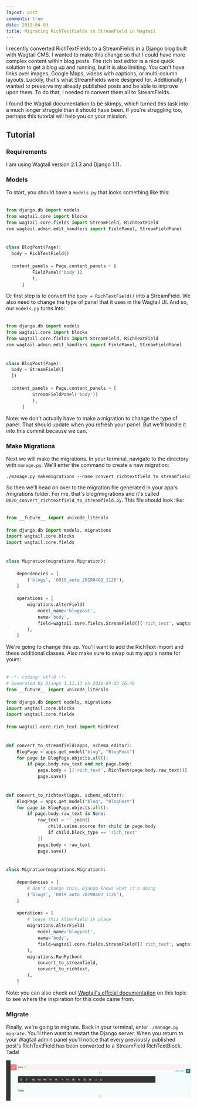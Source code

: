 ```yaml
---
layout: post
comments: true
date: 2019-04-03
title: Migrating RichTextFields to StreamField in Wagtail
---
```


I recently converted RichTextFields to a StreamFields in a Django blog built with Wagtail CMS. 
I wanted to make this change so that I could have more complex content within blog posts. The rich text editor is a nice quick solution to get a blog up and running, but it is also limiting. You can't have links over images, Google Maps, videos with captions, or multi-column layouts. Luckily, that's what StreamFields were designed for. Additionally, I wanted to preserve my already published posts and be able to improve upon them. To do that, I needed to convert them all to StreamFields.

I found the Wagtail documentation to be skimpy, which turned this task into a much longer struggle than it should have been.
If you're struggling too, perhaps this tutorial will help you on your mission.

## Tutorial

### Requirements

I am using Wagtail version 2.1.3 and Django 1.11.

### Models

To start, you should have a ```models.py``` that looks something like this:

```python

from django.db import models
from wagtail.core import blocks
from wagtail.core.fields import StreamField, RichTextField
rom wagtail.admin.edit_handlers import FieldPanel, StreamFieldPanel


class BlogPost(Page):
  body = RichTextField()

  content_panels = Page.content_panels + [
          FieldPanel('body'))
          ),
      ]

```

Or first step is to convert the ```body = RichTextField()``` into a StreamField. We also need to change the type of panel that it uses in the Wagtail UI. And so, our ```models.py``` turns into:

```python

from django.db import models
from wagtail.core import blocks
from wagtail.core.fields import StreamField, RichTextField
rom wagtail.admin.edit_handlers import FieldPanel, StreamFieldPanel


class BlogPost(Page):
  body = StreamField([
  ])

  content_panels = Page.content_panels + [
          StreamFieldPanel('body'))
          ),
      ]

```

Note: we don't actually have to make a migration to change the type of panel. That should update when you refresh your panel. But we'll bundle it into this commit because we can.

### Make Migrations

Next we will make the migrations. In your terminal, navigate to the directory with ```manage.py```. We'll enter the command to create a new migration:

```
./manage.py makemigrations --name convert_richtextfield_to_streamfield
```

So then we'll head on over to the migration file generated in your app's /migrations folder. For me, that's blog/migrations and it's called ```0020_convert_richtextfield_to_streamfield.py```. This file should look like:

```python

from __future__ import unicode_literals

from django.db import models, migrations
import wagtail.core.blocks
import wagtail.core.fields


class Migration(migrations.Migration):

    dependencies = [
        ('blogs', '0019_auto_20190402_1126'),
    ]

    operations = [
        migrations.AlterField(
            model_name='blogpost',
            name='body',
            field=wagtail.core.fields.StreamField([('rich_text', wagtail.core.blocks.RichTextBlock())]),
        ),
    ]

```

We're going to change this up. You'll want to add the RichText import and these additional classes. Also make sure to swap out my app's name for yours:

```python

# -*- coding: utf-8 -*-
# Generated by Django 1.11.13 on 2019-04-03 16:48
from __future__ import unicode_literals

from django.db import models, migrations
import wagtail.core.blocks
import wagtail.core.fields

from wagtail.core.rich_text import RichText


def convert_to_streamfield(apps, schema_editor):
    BlogPage = apps.get_model("blog", "BlogPost")
    for page in BlogPage.objects.all():
        if page.body.raw_text and not page.body:
            page.body = [('rich_text', RichText(page.body.raw_text))]
            page.save()


def convert_to_richtext(apps, schema_editor):
    BlogPage = apps.get_model("blog", "BlogPost")
    for page in BlogPage.objects.all():
        if page.body.raw_text is None:
            raw_text = ''.join([
                child.value.source for child in page.body
                if child.block_type == 'rich_text'
            ])
            page.body = raw_text
            page.save()


class Migration(migrations.Migration):

    dependencies = [
        # don't change this, Django knows what it's doing
        ('blogs', '0019_auto_20190402_1126'),
    ]

    operations = [
        # leave this AlterField in place
        migrations.AlterField(
            model_name='blogpost',
            name='body',
            field=wagtail.core.fields.StreamField([('rich_text', wagtail.core.blocks.RichTextBlock())]),
        ),
        migrations.RunPython(
            convert_to_streamfield,
            convert_to_richtext,
        ),
    ]

```

Note: you can also check out [Wagtail's official documentation](https://docs.wagtail.io/en/v2.1.3/topics/streamfield.html) on this topic to see where the inspiration for this code came from.

### Migrate

Finally, we're going to migrate. Back in your terminal, enter ```./manage.py migrate```. You'll then want to restart the Django server. When you return to your Wagtail admin panel you'll notice that every previously published post's RichTextField has been converted to a StreamField RichTextBlock. Tada!

![Wagtail RichTextBlock inside a StreamField panel](/assets/images/blog/richtextblock.png)
